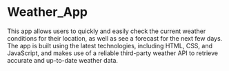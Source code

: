# Weather_App
 This app allows users to quickly and easily check the current weather conditions for their location, as well as see a forecast for the next few days. The app is built using the latest technologies, including HTML, CSS, and JavaScript, and makes use of a reliable third-party weather API to retrieve accurate and up-to-date weather data.
